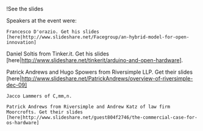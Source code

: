 !See the slides 

Speakers at the event were:

    Francesco D'orazio. Get his slides [here|http://www.slideshare.net/Facegroup/an-hybrid-model-for-open-innovation]
    
    

Daniel Soltis from Tinker.it. Get his slides [here|http://www.slideshare.net/tinkerit/arduino-and-open-hardware]. 



Patrick Andrews and Hugo Spowers from Riversimple LLP. Get their slides [here|http://www.slideshare.net/PatrickAndrews/overview-of-riversimple-dec-09]

    Jacco Lammers of C,mm,n.

    Patrick Andrews from Riversimple and Andrew Katz of law firm Moorcrofts. Get their slides [here|http://www.slideshare.net/guest804f2746/the-commercial-case-for-os-hardware]

   

